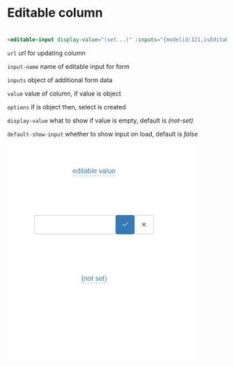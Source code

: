 # Editable column

```html

<editable-input display-value="(set...)" :inputs="{modelid:121,isEditable:1}" value='6900' input-name='price' url='/path/to/update'/>

```

`url` url for updating column

`input-name` name of editable input for form

`inputs` object of additional form data

`value` value of column, if value is object

`options` if is object then, select is created

`display-value` what to show if value is empty, default is _(not-set)_

`default-show-input` whether to show input on load, default is _false_

![editable input](editable.jpg)